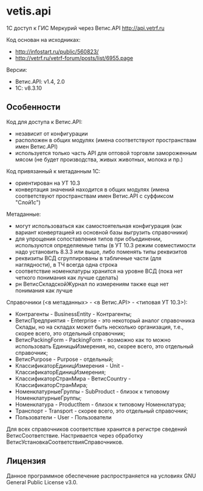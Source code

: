 # vetis.api #

1С доступ к ГИС Меркурий через Ветис.API http://api.vetrf.ru

Код основан на исходниках:
- http://infostart.ru/public/560823/
- http://vetrf.ru/vetrf-forum/posts/list/6955.page

Версии:
- Ветис.API: v1.4, 2.0
- 1C: v8.3.10

## Особенности ##

Код для доступа к Ветис.API:
- независит от конфигурации
- расположен в общих модулях (имена соответствуют пространствам имен Ветис.API)
- используется только часть API для оптовой торговли замороженным мясом (не будет производства, живых животных, молока и пр.)

Код привязанный к метаданным 1С:
- ориентирован на УТ 10.3
- конвертация значений находится в общих модулях (имена соответствуют пространствам имен Ветис.API с суффиксом "Слой1с")

Метаданные:
- могут использоваться как самостоятельная конфигурация (как вариант конвертацией из основной базы выгрузить справочники)
- для упрощения сопоставления типов при объединении, используются определяемые типы
 (в УТ 10.3 режим совместимости надо установить 8.3.3 или выше, либо поменять типы реквизитов 
- реквизиты ВСД сгруппированы в табличные части (для наглядности), в ТЧ всегда одна строка
- соответствие номенклатуры хранится на уровне ВСД (пока нет четкого понимания как лучше сделать)
- рн ВетисСкладскойЖурнал по измерениям также еще нет понимания как лучше

 Справочники (<в метаданных> - <в Ветис.API> - <типовая УТ 10.3>):
- Контрагенты - BusinessEntity - Контрагенты;
- ВетисПредприятия - Enterprise - это некоторый аналог справочника Склады, но на складах может быть несколько организация, т.е., скорее всего, это отдельный справочник;
- ВетисPackingForm - PackingForm - возможно как то можно использовать ЕдиницыИзмерения, но, скорее всего, это отдельный справочник;
- ВетисPurpose - Purpose - отдельный;
- КлассификаторЕдиницИзмерения - Unit - КлассификаторЕдиницИзмерения;
- КлассификаторСтранМира - ВетисCountry - КлассификаторСтранМира;
- НоменклатурныеГруппы - SubProduct - близок к типовому НоменклатурныеГруппы;
- Номенклатура - ProductItem - близок к типовому Номенклатура;
- Транспорт - Transport - скорее всего, это отдельный справочник;
- Пользователи - User - Пользователи

Для всех справочников соответствие хранится в регистре сведений ВетисСоответствие.
Настривается через обработку ВетисУстановкаСоответствияСправочников.

## Лицензия ##

Данное программное обеспечение распространяется на условиях GNU General Public License v3.0.
